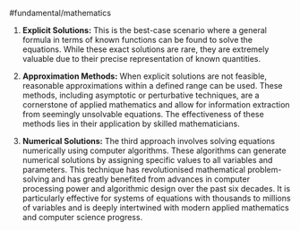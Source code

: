 #fundamental/mathematics

1. **Explicit Solutions:** This is the best-case scenario where a general formula in terms of known functions can be found to solve the equations. While these exact solutions are rare, they are extremely valuable due to their precise representation of known quantities.

2. **Approximation Methods:** When explicit solutions are not feasible, reasonable approximations within a defined range can be used. These methods, including asymptotic or perturbative techniques, are a cornerstone of applied mathematics and allow for information extraction from seemingly unsolvable equations. The effectiveness of these methods lies in their application by skilled mathematicians.

3. **Numerical Solutions:** The third approach involves solving equations numerically using computer algorithms. These algorithms can generate numerical solutions by assigning specific values to all variables and parameters. This technique has revolutionised mathematical problem-solving and has greatly benefited from advances in computer processing power and algorithmic design over the past six decades. It is particularly effective for systems of equations with thousands to millions of variables and is deeply intertwined with modern applied mathematics and computer science progress.
